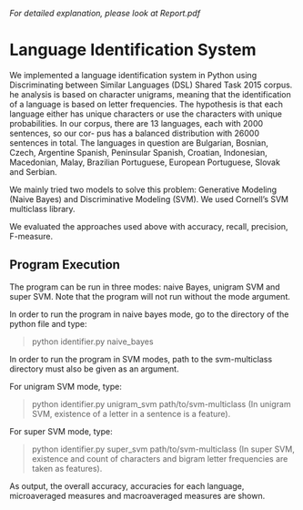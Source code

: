 _For detailed explanation, please look at Report.pdf_

# Language Identification System

We implemented a language identification system in Python using Discriminating between Similar Languages (DSL) Shared Task 2015 corpus. he analysis is based on character unigrams, meaning that the identification of a language is based on letter frequencies. The hypothesis is that each language either has unique characters or use the characters with unique probabilities.
In our corpus, there are 13 languages, each with 2000 sentences, so our cor- pus has a balanced distribution with 26000 sentences in total. The languages in question are Bulgarian, Bosnian, Czech, Argentine Spanish, Peninsular Spanish, Croatian, Indonesian, Macedonian, Malay, Brazilian Portuguese, European Portuguese, Slovak and Serbian.

We mainly tried two models to solve this problem: Generative Modeling (Naive Bayes) and Discriminative Modeling (SVM). We used Cornell’s SVM multiclass library. 

We evaluated the approaches used above with accuracy, recall, precision, F-measure.

## Program Execution

The program can be run in three modes: naive Bayes, unigram SVM and super SVM. Note that the program will not run without the mode argument.

In order to run the program in naive bayes mode, go to the directory of the python file and type:
> python identifier.py naive\_bayes

In order to run the program in SVM modes, path to the svm-multiclass
directory must also be given as an argument. 

For unigram SVM mode, type:
> python identifier.py unigram\_svm path/to/svm-multiclass 
(In unigram SVM, existence of a letter in a sentence is a feature).

For super SVM mode, type:
> python identifier.py super\_svm path/to/svm-multiclass
(In super SVM, existence and count of characters and bigram letter frequencies are taken as features).

As output, the overall accuracy, accuracies for each language, microaveraged measures and macroaveraged measures are shown.
